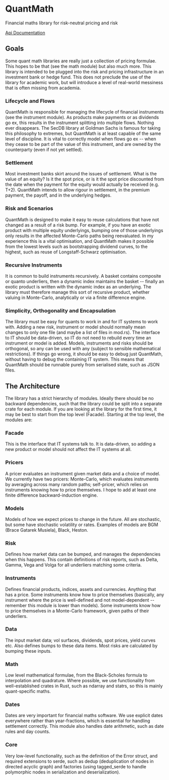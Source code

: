 # QuantMath
Financial maths library for risk-neutral pricing and risk

[Api Documentation](https://docs.rs/quantmath/0.1.0/quantmath/)

## Goals
Some quant math libraries are really just a collection of pricing formulae. This hopes to be that (see the math module) but also much more. This library is intended to be plugged into the risk and pricing infrastructure in an investment bank or hedge fund. This does not preclude the use of the library for academic work, but will introduce a level of real-world messiness that is often missing from academia.

### Lifecycle and Flows
QuantMath is responsible for managing the lifecycle of financial instruments (see the instrument module). As products make payments or as dividends go ex, this results in the instrument splitting into multiple flows. Nothing ever disappears. The SecDB library at Goldman Sachs is famous for taking this philosophy to extremes, but QuantMath is at least capable of the same level of discipline. It is vital to correctly model when flows go ex -- when they cease to be part of the value of this instrument, and are owned by the counterparty (even if not yet settled).

### Settlement
Most investment banks skirt around the issues of settlement. What is the value of an equity? Is it the spot price, or is it the spot price discounted from the date when the payment for the equity would actually be received (e.g. T+2). QuantMath intends to allow rigour in settlement, in the premium payment, the payoff, and in the underlying hedges.

### Risk and Scenarios
QuantMath is designed to make it easy to reuse calculations that have not changed as a result of a risk bump. For example, if you have an exotic product with multiple equity underlyings, bumping one of those underlyings only results in the affected Monte-Carlo paths being reevaluated. In my experience this is a vital optimisation, and QuantMath makes it possible from the lowest levels such as bootstrapping dividend curves, to the highest, such as reuse of Longstaff-Schwarz optimisation.

### Recursive Instruments
It is common to build instruments recursively. A basket contains composite or quanto underliers, then a dynamic index maintains the basket -- finally an exotic product is written with the dynamic index as an underlying. The library must therefore manage this sort of recursive product, whether valuing in Monte-Carlo, analytically or via a finite difference engine.

### Simplicity, Orthogonality and Encapsulation
The library must be easy for quants to work in and for IT systems to work with. Adding a new risk, instrument or model should normally mean changes to only one file (and maybe a list of files in mod.rs). The interface to IT should be data-driven, so IT do not need to rebuild every time an instrument or model is added. Models, instruments and risks should be orthogonal, so any can be used with any (subject to sensible mathematical restrictions). If things go wrong, it should be easy to debug just QuantMath, without having to debug the containing IT system. This means that QuantMath should be runnable purely from serialised state, such as JSON files.

## The Architecture
The library has a strict hierarchy of modules. Ideally there should be no backward dependencies, such that the library could be split into a separate crate for each module. If you are looking at the library for the first time, it may be best to start from the top level (Facade). Starting at the top level, the modules are:

### Facade
This is the interface that IT systems talk to. It is data-driven, so adding a new product or model should not affect the IT systems at all.

### Pricers
A pricer evaluates an instrument given market data and a choice of model. We currently have two pricers: Monte-Carlo, which evaluates instruments by averaging across many random paths; self-pricer, which relies on instruments knowing how to price themselves. I hope to add at least one finite difference backward-induction engine.

### Models
Models of how we expect prices to change in the future. All are stochastic, but some have stochastic volatility or rates. Examples of models are BGM (Brace Gatarek Musiela), Black, Heston.

### Risk
Defines how market data can be bumped, and manages the dependencies when this happens. This contain definitions of risk reports, such as Delta, Gamma, Vega and Volga for all underliers matching some criteria.

### Instruments
Defines financial products, indices, assets and currencies. Anything that has a price. Some instruments know how to price themselves (basically, any instrument where the price is well-defined and not model-dependent -- remember this module is lower than models). Some instruments know how to price themselves in a Monte-Carlo framework, given paths of their underliers.

### Data
The input market data; vol surfaces, dividends, spot prices, yield curves etc. Also defines bumps to these data items. Most risks are calculated by bumping these inputs.

### Math
Low level mathematical formulae, from the Black-Scholes formula to interpolation and quadrature. Where possible, we use functionality from well-established crates in Rust, such as ndarray and statrs, so this is mainly quant-specific maths.

### Dates
Dates are very important for financial maths software. We use explicit dates everywhere rather than year-fractions, which is essential for handling settlement correctly. This module also handles date arithmetic, such as date rules and day counts.

### Core
Very low-level functionality, such as the definition of the Error struct, and required extensions to serde, such as dedup (deduplication of nodes in directed acyclic graph) and factories (using tagged_serde to handle polymorphic nodes in serialization and deserialization).
